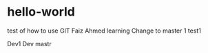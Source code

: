 # hello-world
test of how to use GIT
Faiz Ahmed learning 
Change to master 1
test1

Dev1
Dev 
mastr
